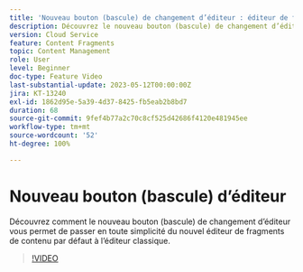 ```yaml
---
title: 'Nouveau bouton (bascule) de changement d’éditeur : éditeur de fragments de contenu'
description: Découvrez le nouveau bouton (bascule) de changement d’éditeur, qui vous permet de passer en toute simplicité du nouvel éditeur de fragments de contenu par défaut à l’éditeur classique.
version: Cloud Service
feature: Content Fragments
topic: Content Management
role: User
level: Beginner
doc-type: Feature Video
last-substantial-update: 2023-05-12T00:00:00Z
jira: KT-13240
exl-id: 1862d95e-5a39-4d37-8425-fb5eab2b8bd7
duration: 68
source-git-commit: 9fef4b77a2c70c8cf525d42686f4120e481945ee
workflow-type: tm+mt
source-wordcount: '52'
ht-degree: 100%

---
```


# Nouveau bouton (bascule) d’éditeur

Découvrez comment le nouveau bouton (bascule) de changement d’éditeur vous permet de passer en toute simplicité du nouvel éditeur de fragments de contenu par défaut à l’éditeur classique.

>[!VIDEO](https://video.tv.adobe.com/v/3419312/?learn=on)
